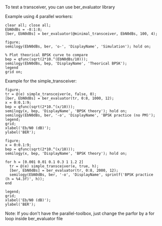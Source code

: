 To test a transceiver, you can use ber_evaluator library

Example using 4 parallel workers:


    clear all; close all;
    EbN0dBs = -8:1:8;
    [ber, EbN0dBs] = ber_evaluator(@minimal_transceiver, EbN0dBs, 100, 4);

    figure;
    semilogy(EbN0dBs, ber, 'o-', 'DisplayName', 'Simulation'); hold on;

    % Plot theorical BPSK curve to compare
    bep = qfunc(sqrt(2*10.^(EbN0dBs/10)));
    semilogy(EbN0dBs, bep, 'DisplayName', 'Theorical BPSK');
    legend
    grid on;


Example for the simple_transceiver:

    figure;
    tr = @(e) simple_transceiver(e, false, 0);
    [ber, EbN0dBs] = ber_evaluator(tr, 0:8, 1000, 12);
    x = 0:0.1:9;
    bep = qfunc(sqrt(2*10.^(x/10)));
    semilogy(x, bep, 'DisplayName', 'BPSK theory'); hold on;
    semilogy(EbN0dBs, ber, '-o', 'DisplayName', 'BPSK practice (no PM)');
    legend;
    grid;
    xlabel('Eb/N0 (dB)');
    ylabel('BER');

    figure;
    x = 0:0.1:9;
    bep = qfunc(sqrt(2*10.^(x/10)));
    semilogy(x, bep, 'DisplayName', 'BPSK theory'); hold on;

    for h = [0.001 0.01 0.1 0.3 1 1.2 2]
      tr = @(e) simple_transceiver(e, true, h);
      [ber, EbN0dBs] = ber_evaluator(tr, 0:8, 2000, 12);
      semilogy(EbN0dBs, ber, '-o', 'DisplayName', sprintf('BPSK practice (h = %4.3f)', h));
    end

    legend;
    grid;
    xlabel('Eb/N0 (dB)');
    ylabel('BER');


Note: If you don't have the parallel-toolbox, just change the parfor by a for loop inside ber_evaluator file

